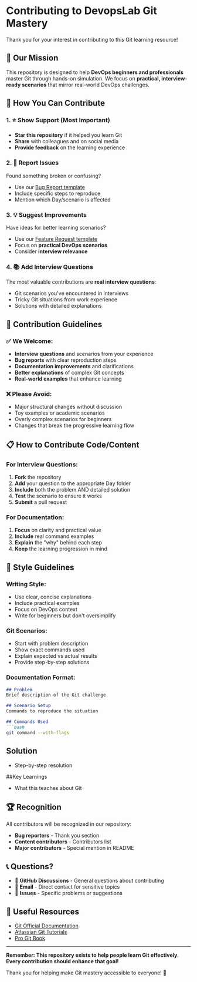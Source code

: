# Contributing to DevopsLab Git Mastery

Thank you for your interest in contributing to this Git learning resource! 

## 🎯 Our Mission

This repository is designed to help **DevOps beginners and professionals** master Git through hands-on simulation. We focus on **practical, interview-ready scenarios** that mirror real-world DevOps challenges.

## 🌟 How You Can Contribute

### 1. ⭐ **Show Support (Most Important)**
- **Star this repository** if it helped you learn Git
- **Share** with colleagues and on social media
- **Provide feedback** on the learning experience

### 2. 🐛 **Report Issues**
Found something broken or confusing?
- Use our [Bug Report template](https://github.com/DIFINDOXT/Devops_Lab/issues/new/choose)
- Include specific steps to reproduce
- Mention which Day/scenario is affected

### 3. 💡 **Suggest Improvements**
Have ideas for better learning scenarios?
- Use our [Feature Request template](https://github.com/DIFINDOXT/Devops_Lab/issues/new/choose)
- Focus on **practical DevOps scenarios**
- Consider **interview relevance**

### 4. 📚 **Add Interview Questions**
The most valuable contributions are **real interview questions**:
- Git scenarios you've encountered in interviews
- Tricky Git situations from work experience
- Solutions with detailed explanations

## 🎯 Contribution Guidelines

### ✅ **We Welcome:**
- **Interview questions** and scenarios from your experience
- **Bug reports** with clear reproduction steps
- **Documentation improvements** and clarifications
- **Better explanations** of complex Git concepts
- **Real-world examples** that enhance learning

### ❌ **Please Avoid:**
- Major structural changes without discussion
- Toy examples or academic scenarios
- Overly complex scenarios for beginners
- Changes that break the progressive learning flow

## 📋 How to Contribute Code/Content

### **For Interview Questions:**
1. **Fork** the repository
2. **Add** your question to the appropriate Day folder
3. **Include** both the problem AND detailed solution
4. **Test** the scenario to ensure it works
5. **Submit** a pull request

### **For Documentation:**
1. **Focus** on clarity and practical value
2. **Include** real command examples
3. **Explain** the "why" behind each step
4. **Keep** the learning progression in mind

## 🎨 Style Guidelines

### **Writing Style:**
- Use clear, concise explanations
- Include practical examples
- Focus on DevOps context
- Write for beginners but don't oversimplify

### **Git Scenarios:**
- Start with problem description
- Show exact commands used
- Explain expected vs actual results
- Provide step-by-step solutions

### **Documentation Format:**
```markdown
## Problem
Brief description of the Git challenge

## Scenario Setup
Commands to reproduce the situation

## Commands Used
```bash
git command --with-flags
```

## Solution
- Step-by-step resolution

##Key Learnings
- What this teaches about Git

## 🏆 Recognition

All contributors will be recognized in our repository:
- **Bug reporters** - Thank you section
- **Content contributors** - Contributors list
- **Major contributors** - Special mention in README

## 📞 Questions?

- 💬 **GitHub Discussions** - General questions about contributing
- 📧 **Email** - Direct contact for sensitive topics
- 🐛 **Issues** - Specific problems or suggestions

## 🔗 Useful Resources

- [Git Official Documentation](https://git-scm.com/docs)
- [Atlassian Git Tutorials](https://www.atlassian.com/git/tutorials)
- [Pro Git Book](https://git-scm.com/book)

---

**Remember: This repository exists to help people learn Git effectively. Every contribution should enhance that goal!**

Thank you for helping make Git mastery accessible to everyone! 🙏
